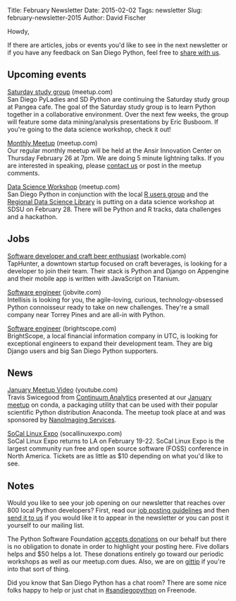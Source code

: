 Title: February Newsletter
Date: 2015-02-02
Tags: newsletter
Slug: february-newsletter-2015
Author: David Fischer


Howdy,

If there are articles, jobs or events you'd like to see in the next newsletter
or if you have any feedback on San Diego Python, feel free to
[share with us][].

[share with us]: mailto:sandiegopython-organizers@googlegroups.com


Upcoming events
---------------

[Saturday study group][saturday-meetup] (meetup.com) <br />
San Diego PyLadies and SD Python are continuing the Saturday study group
at Pangea cafe. The goal of the Saturday study group is to learn Python
together in a collaborative environment. Over the next few weeks, the group
will feature some data mining/analysis presentations by Eric Busboom. If
you're going to the data science workshop, check it out!

[saturday-meetup]: http://www.meetup.com/pythonsd/events/219919725/


[Monthly Meetup][] (meetup.com) <br />
Our regular monthly meetup will be held at the Ansir Innovation Center on
Thursday February 26 at 7pm. We are doing 5 minute lightning talks. If you
are interested in speaking, please [contact us][] or post in the meetup
comments.

[Monthly Meetup]: http://www.meetup.com/pythonsd/events/220215636/
[contact us]: mailto:sandiegopython-organizers@googlegroups.com



[Data Science Workshop][] (meetup.com) <br />
San Diego Python in conjunction with the local [R users group][] and the
[Regional Data Science Library][] is putting on a data science workshop
at SDSU on February 28. There will be Python and R tracks, data challenges
and a hackathon.

[Data Science Workshop]: http://www.meetup.com/pythonsd/events/219582270/
[R users group]: http://www.meetup.com/San-Diego-Data-Science-R-Users-Group/
[Regional Data Science Library]: http://www.meetup.com/San-Diego-Regional-Data-Library/



Jobs
----

[Software developer and craft beer enthusiast][] (workable.com) <br />
TapHunter, a downtown startup focused on craft beverages, is looking for a
developer to join their team. Their stack is Python and Django on Appengine
and their mobile app is written with JavaScript on Titanium.

[Software developer and craft beer enthusiast]: http://taphunter.workable.com/jobs/31725


[Software engineer][software-engineer] (jobvite.com) <br />
Intellisis is looking for you, the agile-loving, curious, technology-obsessed
Python connoisseur ready to take on new challenges. They're a small company
near Torrey Pines and are all-in with Python.

[software-engineer]: http://hire.jobvite.com/CompanyJobs/Careers.aspx?c=q8O9VfwK&s=Intellisis&nl=1&page=Job%20Description&j=o7MKZfwm


[Software engineer][bs-software-engineer] (brightscope.com) <br />
BrightScope, a local financial information company in UTC, is looking for
exceptional engineers to expand their development team. They are big Django
users and big San Diego Python supporters.

[bs-software-engineer]: http://www.brightscope.com/about/careers/#job_Senior_Software_Engineer


News
----

[January Meetup Video][january-video] (youtube.com) <br />
Travis Swicegood from [Continuum Analytics][] presented at our
[January meetup][] on conda, a packaging utility that can be used with their
popular scientific Python distribution Anaconda. The meetup took place at and
was sponsored by [NanoImaging Services][].

[january-video]: https://www.youtube.com/watch?v=bJP8NoV7rV4
[January Meetup]: http://www.meetup.com/pythonsd/events/219205663/
[Continuum Analytics]: http://continuum.io
[NanoImaging Services]: http://www.nanoimagingservices.com/


[SoCal Linux Expo][socal-linux] (socallinuxexpo.com) <br />
SoCal Linux Expo returns to LA on February 19-22. SoCal Linux Expo is the
largest community run free and open source software (FOSS) conference in
North America. Tickets are as little as $10 depending on what you'd like to
see.

[socal-linux]: http://www.socallinuxexpo.org/scale/13x


Notes
-----


Would you like to see your job opening on our newsletter that reaches over
800 local Python developers? First, read our
[job posting guidelines][job-guidelines] and then [send it to us][send-it]
if you would like it to appear in the newsletter or you can post it
yourself to our mailing list.

The Python Software Foundation [accepts donations][accepts-donations] on our
behalf but there is no obligation to donate in order to highlight your
posting here. Five dollars helps and $50 helps a lot. These donations entirely
go toward our periodic workshops as well as our meetup.com dues.
Also, we are on [gittip][] if you're into that sort of thing.

[send-it]: mailto:sandiegopython-organizers@googlegroups.com
[job-guidelines]: http://pythonsd.org/pages/job-posting-guidelines.html
[accepts-donations]: https://psfmember.org/civicrm/contribute/transact?reset=1&id=9
[gittip]: https://www.gittip.com/sandiegopython/
[django-workshop]: http://www.meetup.com/pythonsd/events/164679962/
[intro-workshop]: http://www.meetup.com/pythonsd/events/199295402/


Did you know that San Diego Python has a chat room? There are some nice
folks happy to help or just chat in [#sandiegopython][irc] on Freenode.

[irc]: http://pythonsd.org/pages/chat-room.html

